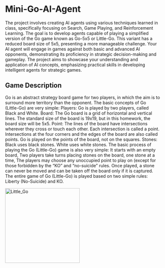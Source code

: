 # Mini-Go-AI-Agent

The project involves creating AI agents using various techniques learned in class, specifically focusing on Search, Game Playing, and Reinforcement Learning. The goal is to develop agents capable of playing a simplified version of the Go game known as Go-5x5 or Little-Go. This variant has a reduced board size of 5x5, presenting a more manageable challenge. Your AI agent will engage in games against both basic and advanced AI opponents, demonstrating its proficiency in strategic decision-making and gameplay. The project aims to showcase your understanding and application of AI concepts, emphasizing practical skills in developing intelligent agents for strategic games.

 ## Game Description
 Go is an abstract strategy board game for two players, in which the aim is to surround more territory than the opponent. The basic concepts of Go (Little-Go) are very simple:
Players: Go is played by two players, called Black and White.
Board: The Go board is a grid of horizontal and vertical lines. The standard size of the board is  19x19, but in this homework, the board size will be 5x5.
 Point: The lines of the board have intersections wherever they cross or touch each other. Each intersection is called a point. Intersections at the four corners and the edges of the board are also called points. Go is played on the points of the board, not on the squares.
 Stones: Black uses black stones. White uses white stones. The basic process of playing the Go (Little-Go) game is also very simple: It starts with an empty board, Two players take turns placing stones on the board, one stone at a time, The players may choose any unoccupied point to play on (except for those forbidden by the “KO” and “no-suicide” rules. Once played, a stone can never be moved and can be taken off the board only if it is captured. The entire game of Go (Little-Go) is played based on two simple rules: Liberty (No-Suicide) and KO.

 <img width="242" alt="Little_Go" src="https://github.com/sahil12m/Mini-Go-AI-Agent/assets/64885533/6ead8daa-d931-40d5-a5b2-b9498deabf65">

